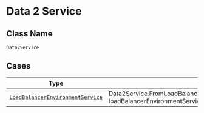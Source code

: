 
# Data 2 Service

## Class Name

`Data2Service`

## Cases

| Type | Factory Method |
|  --- | --- |
| [`LoadBalancerEnvironmentService`](../../../doc/models/load-balancer-environment-service.md) | Data2Service.FromLoadBalancerEnvironmentService(LoadBalancerEnvironmentService loadBalancerEnvironmentService) |

